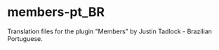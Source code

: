 # members-pt_BR
Translation files for the plugin "Members" by Justin Tadlock - Brazilian Portuguese.
